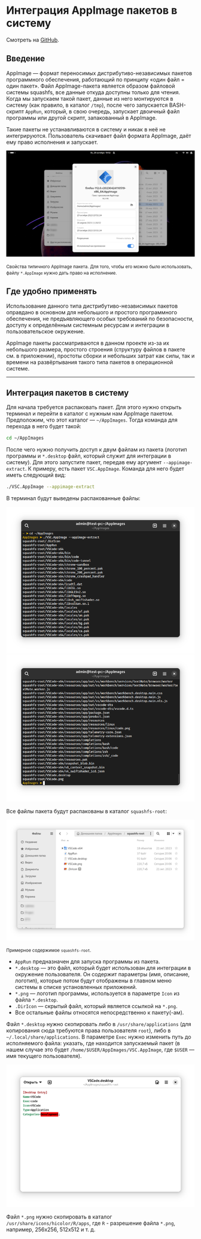 # Интеграция AppImage пакетов в систему

Смотреть на [GitHub](https://github.com/michailkrasnov/appimages).

## Введение

AppImage — формат переносимых дистрибутиво-независимых пакетов программного обеспечения, работающий по принципу «один файл = один пакет». Файл AppImage-пакета является образом файловой системы squashfs, все данные откуда доступны только для чтения. Когда мы запускаем такой пакет, данные из него монтируются в систему (как правило, в каталог `/tmp`), после чего запускается BASH-скрипт `AppRun`, который, в свою очередь, запускает двоичный файл программы или другой скрипт, запакованный в AppImage.

Такие пакеты не устанавливаются в систему и никак в неё не интегрируются. Пользователь скачивает файл формата AppImage, даёт ему право исполнения и запускает.

![](img/1.png)

<small>Свойства типичного AppImage пакета. Для того, чтобы его можно было использовать, файлу <code>*.AppImage</code> нужно дать право на исполнение.</small>

## Где удобно применять

Использование данного типа дистрибутиво-независимых пакетов оправдано в основном для небольшого и простого программного обеспечения, не предъявляющего особых требований по безопасности, доступу к определённым системным ресурсам и интеграции в пользовательское окружение.

AppImage пакеты рассматриваются в данном проекте из-за их небольшого размера, простого строения (структуру файлов в пакете см. в приложении), простоты сборки и небольших затрат как силы, так и времени на развёртывания такого типа пакетов в операционной системе.

---

## Интеграция пакетов в систему

Для начала требуется распаковать пакет. Для этого нужно открыть терминал и перейти в каталог с нужным нам AppImage пакетом. Предположим, что этот каталог — `~/AppImages`. Тогда команда для перехода в него будет такой:

```bash
cd ~/AppImages
```

После чего нужно получить доступ к двум файлам из пакета (логотип программы и `*.desktop` файл, который служит для интеграции в систему). Для этого запустите пакет, передав ему аргумент `--appimage-extract`. К примеру, есть пакет `VSC.AppImage`. Команда для него будет иметь следующий вид:

```bash
./VSC.AppImage --appimage-extract
```

В терминал будут выведены распакованные файлы:

![](img/2.png) ![](img/3.png)

Все файлы пакета будут распакованы в каталог `squashfs-root`:

![](img/4.png)

<small>Примерное содержимое <code>squashfs-root</code>.</small>

- `AppRun` предназначен для запуска программы из пакета.
- `*.desktop` — это файл, который будет использован для интеграции в окружение пользователя. Он содержит параметры (имя, описание, логотип), которые потом будут отображены в главном меню системы в списке установленных приложений.
- `*.png` — логотип программы, используется в параметре `Icon` из файла `*.desktop`.
- `.DirIcon` — скрытый файл, который является ссылкой на `*.png`.
- Все остальные файлы относятся непосредственно к пакету(-ам).

Файл `*.desktop` нужно скопировать либо в `/usr/share/applications` (для копирования сюда требуются права пользователя `root`), либо в `~/.local/share/applications`. В параметре `Exec` нужно изменить путь до исполняемого файла: указать, где находится запускаемый пакет (в нашем случае это будет `/home/$USER/AppImages/VSC.AppImage`, где `$USER` — имя текущего пользователя).

![](img/5.png)

Файл `*.png` нужно скопировать в каталог `/usr/share/icons/hicolor/R/apps`, где `R` - разрешение файла `*.png`, например, 256х256, 512х512 и т. д.
